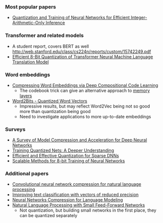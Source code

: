 ### Most popular papers

* [Quantization and Training of Neural Networks for Efficient Integer-Arithmetic-Only Inference](https://arxiv.org/pdf/1712.05877.pdf)

### Transformer and related models

* A student report, covers BERT as well <http://web.stanford.edu/class/cs224n/reports/custom/15742249.pdf>
* [Efficient 8-Bit Quantization of Transformer Neural Machine Language Translation Model](https://arxiv.org/abs/1906.00532)

### Word embeddings

* [Compressing Word Embeddings via Deep Compositional Code Learning](https://arxiv.org/abs/1711.01068)
  * The codebook trick can give an alternative approach to [memory layers](https://arxiv.org/abs/1907.05242)
* [Word2Bits - Quantized Word Vectors](https://arxiv.org/abs/1803.05651)
  * Impressive results, but may reflect Word2Vec being not so good more than quantization being good
  * Need to investigate applications to more up-to-date embeddings

### Surveys
* [A Survey of Model Compression and Acceleration for Deep Neural Networks](https://arxiv.org/abs/1710.09282)
* [Training Quantized Nets: A Deeper Understanding](https://arxiv.org/abs/1706.02379)
* [Efficient and Effective Quantization for Sparse DNNs](https://arxiv.org/abs/1903.03046)
* [Scalable Methods for 8-bit Training of Neural Networks](https://arxiv.org/abs/1805.11046)

### Additional papers

* [Convolutional neural network compression for natural language processing](https://arxiv.org/abs/1805.10796)
* [Improving text classification with vectors of reduced precision](https://arxiv.org/abs/1706.06363)
* [Neural Networks Compression for Language Modeling](https://arxiv.org/abs/1708.05963)
* [Natural Language Processing with Small Feed-Forward Networks](https://aclweb.org/anthology/D17-1309)
  * Not quantization, but building small networks in the first place, they can be quantized separately
